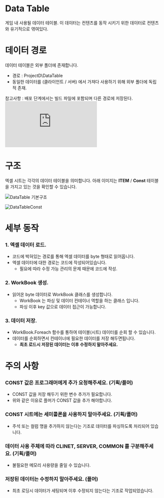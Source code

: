 # Data Table
게임 내 사용될 데이터 테이블.
이 데이터는 컨텐츠를 동작 시키기 위한 데이터로 컨텐츠와 유기적으로 엮여있다.


# 데이터 경로
데이터 테이블은 외부 폴더에 존재합니다. 
* 경로 : ProjectD\\DataTable
* 동일한 데이터를 (클라이언트 / 서버) 에서 가져다 사용하기 위해 외부 폴더에 독립적 존재.

참고사항 : 배포 단계에서는 빌드 파일에 포함되며 다른 경로에 저장된다.  ![EditorBuildScript](https://github.com/1000DownLoad/ProjectD/blob/Dev/Wiki/Build/EditorBuildScript.md)



# 구조
엑셀 시트는 각각의 데이터 테이블을 의미합니다.
아래 이미지는 **ITEM** / **Const** 테이블을 가지고 있는 것을 확인할 수 있습니다.

![DataTable 기본구조](https://github.com/1000DownLoad/ProjectD/assets/16574400/7abf4dbf-243b-4185-8e7d-c45bf0b54597)

![DataTableConst](https://github.com/1000DownLoad/ProjectD/assets/16574400/84472dc0-04bd-4449-b105-95c03b25d027)


# 세부 동작
### 1. 엑셀 데이터 로드.
- 코드에 박혀있는 경로를 통해 엑셀 데이터를 byte 형태로 읽어옵니다.
- 엑셀 데이터에 대한 경로는 코드에 작성되어있습니다. 
	- 필요에 따라 수정 가능 관리의 문제 때문에 코드에 작성.

### 2. WorkBook 생성.
- 읽어온 byte 데이터로 WorkBook 클래스를 생성합니다.
	- WorkBook 는 파싱 및 데이터 컨테이너 역할을 하는 클래스 입니다.
	- 파싱 이후 key 값으로 데이터 접근이 가능합니다.

### 3. 데이터 저장.
- WorkBook.Foreach 함수를 통하여 테이블(시트) 데이터를 순회 할 수 있습니다.
- 데이터를 순회하면서 컨테이너에 필요한 데이터를 저장 해두면됩니다.
	- **최초 로드시 저장된 데이터는 이후 수정하지 말아주세요.**


# 주의 사항
### CONST 값은 프로그래머에게 추가 요청해주세요. (기획/플머)
- CONST 값을 저장 해두기 위한 변수 추가가 필요합니다.
- 위와 같은 이유로 플머가 CONST 값을 추가 해야합니다.

### CONST 시트에는 세미콜론을 사용하지 말아주세요. (기획/플머)
- 주석 또는 컬럼 명을 추가하지 않는다는 기조로 데이터를 파싱하도록 처리되어 있습니다.

### 데이터 사용 주체에 따라 CLINET, SERVER, COMMON 를 구분해주세요. (기획/플머)
- 불필요한 메모리 사용량을 줄일 수 있습니다.

### 저장된 데이터는 수정하지 말아주세요. (플머)
- 최초 로딩시 데이터가 세팅되며 이후 수정되지 않는다는 기조로 작업되었습니다.
